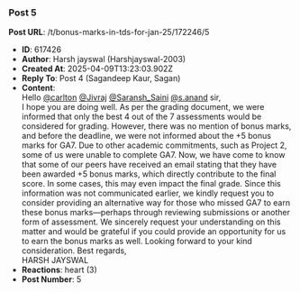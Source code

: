 ### Post 5
**Post URL**: /t/bonus-marks-in-tds-for-jan-25/172246/5
- **ID**: 617426
- **Author**: Harsh jayswal (Harshjayswal-2003)
- **Created At**: 2025-04-09T13:23:03.902Z
- **Reply To**: Post 4 (Sagandeep Kaur, Sagan)
- **Content**:  
  Hello <a class="mention" href="/u/carlton">@carlton</a> <a class="mention" href="/u/jivraj">@Jivraj</a> <a class="mention" href="/u/saransh_saini">@Saransh_Saini</a> <a class="mention" href="/u/s.anand">@s.anand</a> sir,<br>
I hope you are doing well.
As per the grading document, we were informed that only the best 4 out of the 7 assessments would be considered for grading. However, there was no mention of bonus marks, and before the deadline, we were not informed about the +5 bonus marks for GA7. Due to other academic commitments, such as Project 2, some of us were unable to complete GA7.
Now, we have come to know that some of our peers have received an email stating that they have been awarded +5 bonus marks, which directly contribute to the final score. In some cases, this may even impact the final grade. Since this information was not communicated earlier, we kindly request you to consider providing an alternative way for those who missed GA7 to earn these bonus marks—perhaps through reviewing submissions or another form of assessment.
We sincerely request your understanding on this matter and would be grateful if you could provide an opportunity for us to earn the bonus marks as well.
Looking forward to your kind consideration.
Best regards,<br>
HARSH JAYSWAL
- **Reactions**: heart (3)
- **Post Number**: 5

